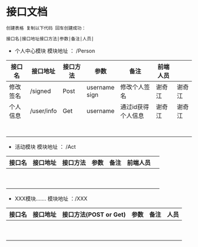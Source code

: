 # 接口文档



~~~ md
创建表格 复制以下代码 回车创建成功：

接口名|接口地址接口方法|参数|备注|人员|
~~~



- 个人中心模块	 模块地址 ： /Person

| 接口名  | 接口地址       | 接口方法 | 参数                 | 备注         | 前端人员 |      |
| ---- | ---------- | ---- | ------------------ | ---------- | ---- | ---- |
| 修改签名 | /signed    | Post | username<br />sign | 修改个人签名     | 谢奇江  | 谢奇江  |
| 个人信息 | /user/info | Get  | username           | 通过id获得个人信息 | 谢奇江  | 谢奇江  |
|      |            |      |                    |            |      |      |
|      |            |      |                    |            |      |      |
|      |            |      |                    |            |      |      |
|      |            |      |                    |            |      |      |
|      |            |      |                    |            |      |      |
|      |            |      |                    |            |      |      |
|      |            |      |                    |            |      |      |

- 活动模块  模块地址  ：     /Act

| 接口名  | 接口地址 | 接口方法 | 参数   | 备注   | 前端人员 |      |
| ---- | ---- | ---- | ---- | ---- | ---- | ---- |
|      |      |      |      |      |      |      |
|      |      |      |      |      |      |      |
|      |      |      |      |      |      |      |
|      |      |      |      |      |      |      |
|      |      |      |      |      |      |      |
|      |      |      |      |      |      |      |
|      |      |      |      |      |      |      |
|      |      |      |      |      |      |      |
|      |      |      |      |      |      |      |

- XXX模块.......			模块地址  ：/XXX

| 接口名  | 接口地址 | 接口方法(POST or Get) | 参数   | 备注   | 人员   |
| ---- | ---- | ----------------- | ---- | ---- | ---- |
|      |      |                   |      |      |      |
|      |      |                   |      |      |      |
|      |      |                   |      |      |      |
|      |      |                   |      |      |      |
|      |      |                   |      |      |      |
|      |      |                   |      |      |      |
|      |      |                   |      |      |      |
|      |      |                   |      |      |      |
|      |      |                   |      |      |      |

